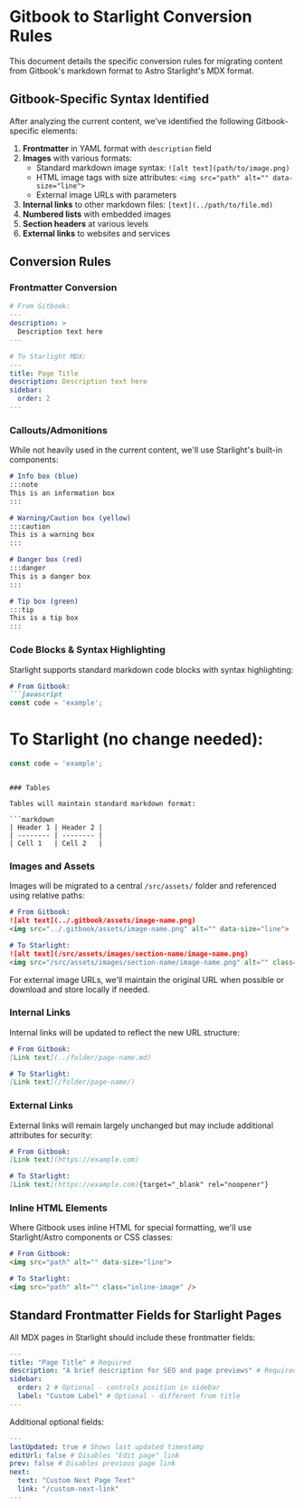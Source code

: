 # Gitbook to Starlight Conversion Rules

This document details the specific conversion rules for migrating content from Gitbook's markdown format to Astro Starlight's MDX format.

## Gitbook-Specific Syntax Identified

After analyzing the current content, we've identified the following Gitbook-specific elements:

1. **Frontmatter** in YAML format with `description` field
2. **Images** with various formats:
   - Standard markdown image syntax: `![alt text](path/to/image.png)`
   - HTML image tags with size attributes: `<img src="path" alt="" data-size="line">`
   - External image URLs with parameters
3. **Internal links** to other markdown files: `[text](../path/to/file.md)`
4. **Numbered lists** with embedded images
5. **Section headers** at various levels
6. **External links** to websites and services

## Conversion Rules

### Frontmatter Conversion

```yaml
# From Gitbook:
---
description: >
  Description text here
---

# To Starlight MDX:
---
title: Page Title
description: Description text here
sidebar:
  order: 2
---
```

### Callouts/Admonitions

While not heavily used in the current content, we'll use Starlight's built-in components:

```markdown
# Info box (blue)
:::note
This is an information box
:::

# Warning/Caution box (yellow)
:::caution
This is a warning box
:::

# Danger box (red)
:::danger
This is a danger box
:::

# Tip box (green)
:::tip
This is a tip box
:::
```

### Code Blocks & Syntax Highlighting

Starlight supports standard markdown code blocks with syntax highlighting:

```markdown
# From Gitbook:
```javascript
const code = 'example';
```

# To Starlight (no change needed):
```javascript
const code = 'example';
```
```

### Tables

Tables will maintain standard markdown format:

```markdown
| Header 1 | Header 2 |
| -------- | -------- |
| Cell 1   | Cell 2   |
```

### Images and Assets

Images will be migrated to a central `/src/assets/` folder and referenced using relative paths:

```markdown
# From Gitbook:
![alt text](../.gitbook/assets/image-name.png)
<img src="../.gitbook/assets/image-name.png" alt="" data-size="line">

# To Starlight:
![alt text](/src/assets/images/section-name/image-name.png)
<img src="/src/assets/images/section-name/image-name.png" alt="" class="inline-image" />
```

For external image URLs, we'll maintain the original URL when possible or download and store locally if needed.

### Internal Links

Internal links will be updated to reflect the new URL structure:

```markdown
# From Gitbook:
[Link text](../folder/page-name.md)

# To Starlight:
[Link text](/folder/page-name/)
```

### External Links

External links will remain largely unchanged but may include additional attributes for security:

```markdown
# From Gitbook:
[Link text](https://example.com)

# To Starlight:
[Link text](https://example.com){target="_blank" rel="noopener"}
```

### Inline HTML Elements

Where Gitbook uses inline HTML for special formatting, we'll use Starlight/Astro components or CSS classes:

```markdown
# From Gitbook:
<img src="path" alt="" data-size="line">

# To Starlight:
<img src="path" alt="" class="inline-image" />
```

## Standard Frontmatter Fields for Starlight Pages

All MDX pages in Starlight should include these frontmatter fields:

```yaml
---
title: "Page Title" # Required
description: "A brief description for SEO and page previews" # Required
sidebar:
  order: 2 # Optional - controls position in sidebar
  label: "Custom Label" # Optional - different from title
---
```

Additional optional fields:

```yaml
---
lastUpdated: true # Shows last updated timestamp
editUrl: false # Disables "Edit page" link
prev: false # Disables previous page link
next:
  text: "Custom Next Page Text"
  link: "/custom-next-link"
---
```
